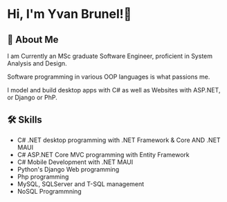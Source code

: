 
# Hi, I'm Yvan Brunel!👋

## 🚀 About Me

I am Currently an MSc graduate Software Engineer, proficient in System Analysis and Design. 

Software programming in various OOP languages is what passions me.

I model and build desktop apps with C# as well as Websites with ASP.NET, or Django or PhP.

## 🛠 Skills
- C# .NET desktop programming with .NET Framework & Core AND .NET MAUI
- C# ASP.NET Core MVC programming with Entity Framework 
- C# Mobile Development with .NET MAUI
- Python's Django Web programming
- Php programming
- MySQL, SQLServer and T-SQL management 
- NoSQL Programmning 
